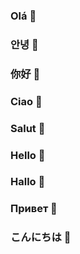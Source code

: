 ### Olá 👋
### 안녕 👋
### 你好 👋
### Ciao 👋
### Salut 👋
### Hello 👋
### Hallo 👋
### Привет 👋
### こんにちは 👋
